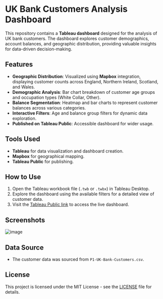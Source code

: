 # UK Bank Customers Analysis Dashboard

This repository contains a **Tableau dashboard** designed for the analysis of UK bank customers. The dashboard explores customer demographics, account balances, and geographic distribution, providing valuable insights for data-driven decision-making.

## Features

- **Geographic Distribution**: Visualized using **Mapbox** integration, displaying customer counts across England, Northern Ireland, Scotland, and Wales.
- **Demographic Analysis**: Bar chart breakdown of customer age groups and occupation types (White Collar, Other).
- **Balance Segmentation**: Heatmap and bar charts to represent customer balances across various categories.
- **Interactive Filters**: Age and balance group filters for dynamic data exploration.
- **Published on Tableau Public**: Accessible dashboard for wider usage.

## Tools Used

- **Tableau** for data visualization and dashboard creation.
- **Mapbox** for geographical mapping.
- **Tableau Public** for publishing.

## How to Use

1. Open the Tableau workbook file (`.twb` or `.twbx`) in Tableau Desktop.
2. Explore the dashboard using the available filters for a detailed view of customer data.
3. Visit the [Tableau Public link](https://public.tableau.com/app/profile/anurag.mohan3372/viz/Section_6_UK_bank_customers/Dashboard1) to access the live dashboard.

## Screenshots
![image](https://github.com/user-attachments/assets/99ea3ebd-f85f-48c1-a221-6a365766fc85)


## Data Source

- The customer data was sourced from `P1-UK-Bank-Customers.csv`.

## License

This project is licensed under the MIT License - see the [LICENSE](https://github.com/ArgonMoscovium/Tableau-Data-Visualization-Project/blob/main/LICENSE) file for details.




